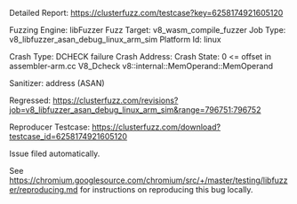 Detailed Report: https://clusterfuzz.com/testcase?key=6258174921605120

Fuzzing Engine: libFuzzer
Fuzz Target: v8_wasm_compile_fuzzer
Job Type: v8_libfuzzer_asan_debug_linux_arm_sim
Platform Id: linux

Crash Type: DCHECK failure
Crash Address: 
Crash State:
  0 <= offset in assembler-arm.cc
  V8_Dcheck
  v8::internal::MemOperand::MemOperand
  
Sanitizer: address (ASAN)

Regressed: https://clusterfuzz.com/revisions?job=v8_libfuzzer_asan_debug_linux_arm_sim&range=796751:796752

Reproducer Testcase: https://clusterfuzz.com/download?testcase_id=6258174921605120

Issue filed automatically.

See https://chromium.googlesource.com/chromium/src/+/master/testing/libfuzzer/reproducing.md for instructions on reproducing this bug locally.